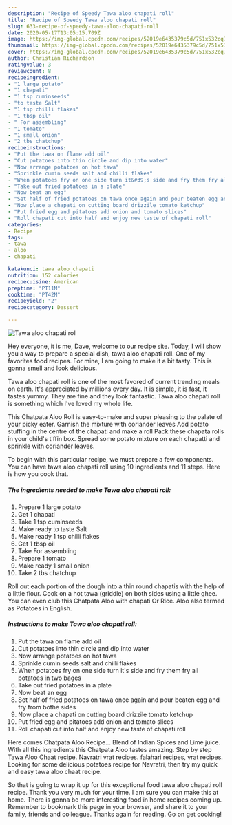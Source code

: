 ```yaml
---
description: "Recipe of Speedy Tawa aloo chapati roll"
title: "Recipe of Speedy Tawa aloo chapati roll"
slug: 633-recipe-of-speedy-tawa-aloo-chapati-roll
date: 2020-05-17T13:05:15.709Z
image: https://img-global.cpcdn.com/recipes/52019e6435379c5d/751x532cq70/tawa-aloo-chapati-roll-recipe-main-photo.jpg
thumbnail: https://img-global.cpcdn.com/recipes/52019e6435379c5d/751x532cq70/tawa-aloo-chapati-roll-recipe-main-photo.jpg
cover: https://img-global.cpcdn.com/recipes/52019e6435379c5d/751x532cq70/tawa-aloo-chapati-roll-recipe-main-photo.jpg
author: Christian Richardson
ratingvalue: 3
reviewcount: 8
recipeingredient:
- "1 large potato"
- "1 chapati"
- "1 tsp cuminseeds"
- "to taste Salt"
- "1 tsp chilli flakes"
- "1 tbsp oil"
- " For assembling"
- "1 tomato"
- "1 small onion"
- "2 tbs chatchup"
recipeinstructions:
- "Put the tawa on flame add oil"
- "Cut potatoes into thin circle and dip into water"
- "Now arrange potatoes on hot tawa"
- "Sprinkle cumin seeds salt and chilli flakes"
- "When potatoes fry on one side turn it&#39;s side and fry them fry all potatoes in two bages"
- "Take out fried potatoes in a plate"
- "Now beat an egg"
- "Set half of fried potatoes on tawa once again and pour beaten egg and fry from bothe sides"
- "Now place a chapati on cutting board drizzile tomato ketchup"
- "Put fried egg and pitatoes add onion and tomato slices"
- "Roll chapati cut into half and enjoy new taste of chapati roll"
categories:
- Recipe
tags:
- tawa
- aloo
- chapati

katakunci: tawa aloo chapati 
nutrition: 152 calories
recipecuisine: American
preptime: "PT11M"
cooktime: "PT42M"
recipeyield: "2"
recipecategory: Dessert

---
```



![Tawa aloo chapati roll](https://img-global.cpcdn.com/recipes/52019e6435379c5d/751x532cq70/tawa-aloo-chapati-roll-recipe-main-photo.jpg)

Hey everyone, it is me, Dave, welcome to our recipe site. Today, I will show you a way to prepare a special dish, tawa aloo chapati roll. One of my favorites food recipes. For mine, I am going to make it a bit tasty. This is gonna smell and look delicious.

Tawa aloo chapati roll is one of the most favored of current trending meals on earth. It's appreciated by millions every day. It is simple, it is fast, it tastes yummy. They are fine and they look fantastic. Tawa aloo chapati roll is something which I've loved my whole life.

This Chatpata Aloo Roll is easy-to-make and super pleasing to the palate of your picky eater. Garnish the mixture with coriander leaves Add potato stuffing in the centre of the chapati and make a roll Pack these chapata rolls in your child&#39;s tiffin box. Spread some potato mixture on each chapatti and sprinkle with coriander leaves.


To begin with this particular recipe, we must prepare a few components. You can have tawa aloo chapati roll using 10 ingredients and 11 steps. Here is how you cook that.

<!--inarticleads1-->

##### The ingredients needed to make Tawa aloo chapati roll:

1. Prepare 1 large potato
1. Get 1 chapati
1. Take 1 tsp cuminseeds
1. Make ready to taste Salt
1. Make ready 1 tsp chilli flakes
1. Get 1 tbsp oil
1. Take  For assembling
1. Prepare 1 tomato
1. Make ready 1 small onion
1. Take 2 tbs chatchup


Roll out each portion of the dough into a thin round chapatis with the help of a little flour. Cook on a hot tawa (griddle) on both sides using a little ghee. You can even club this Chatpata Aloo with chapati Or Rice. Aloo also termed as Potatoes in English. 

<!--inarticleads2-->

##### Instructions to make Tawa aloo chapati roll:

1. Put the tawa on flame add oil
1. Cut potatoes into thin circle and dip into water
1. Now arrange potatoes on hot tawa
1. Sprinkle cumin seeds salt and chilli flakes
1. When potatoes fry on one side turn it&#39;s side and fry them fry all potatoes in two bages
1. Take out fried potatoes in a plate
1. Now beat an egg
1. Set half of fried potatoes on tawa once again and pour beaten egg and fry from bothe sides
1. Now place a chapati on cutting board drizzile tomato ketchup
1. Put fried egg and pitatoes add onion and tomato slices
1. Roll chapati cut into half and enjoy new taste of chapati roll


Here comes Chatpata Aloo Recipe… Blend of Indian Spices and Lime juice. With all this ingredients this Chatpata Aloo tastes amazing. Step by step Tawa Aloo Chaat recipe. Navratri vrat recipes. falahari recipes, vrat recipes. Looking for some delicious potatoes recipe for Navratri, then try my quick and easy tawa aloo chaat recipe. 

So that is going to wrap it up for this exceptional food tawa aloo chapati roll recipe. Thank you very much for your time. I am sure you can make this at home. There is gonna be more interesting food in home recipes coming up. Remember to bookmark this page in your browser, and share it to your family, friends and colleague. Thanks again for reading. Go on get cooking!
